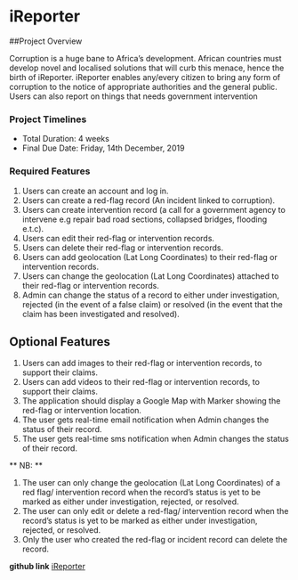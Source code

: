# iReporter

##Project Overview

Corruption is a huge bane to Africa’s development. African countries must develop novel and
localised solutions that will curb this menace, hence the birth of iReporter. iReporter enables
any/every citizen to bring any form of corruption to the notice of appropriate authorities and the
general public. Users can also report on things that needs government intervention

### Project Timelines
* Total Duration: 4 weeks
* Final Due Date: Friday, 14th December, 2019

### Required Features

1. Users can create an account and log in.
2. Users can create a red-flag record (An incident linked to corruption).
3. Users can create intervention record (a call for a government agency to intervene e.g repair bad road sections, collapsed bridges, flooding e.t.c).
4. Users can edit their red-flag or intervention records.
5. Users can delete their red-flag or intervention records.
6. Users can add geolocation (Lat Long Coordinates) to their red-flag or intervention
records.
7. Users can change the geolocation (Lat Long Coordinates) attached to their red-flag or
intervention records.
8. Admin can change the status of a record to either under investigation, rejected (in the
event of a false claim) or resolved (in the event that the claim has been investigated and
resolved).

## Optional Features
1. Users can add images to their red-flag or intervention records, to support their claims.
2. Users can add videos to their red-flag or intervention records, to support their claims.
3. The application should display a Google Map with Marker showing the red-flag or intervention location.
4. The user gets real-time email notification when Admin changes the status of their record.
5. The user gets real-time sms notification when Admin changes the status of their record.


 ** NB: **
1. The user can only change the geolocation (Lat Long Coordinates) of a red flag/ intervention record when the record’s status is yet to be marked as either under investigation, rejected, or resolved.
2. The user can only edit or delete a red-flag/ intervention record when the record’s status is yet to be marked as either under investigation, rejected, or resolved.
3. Only the user who created the red-flag or incident record can delete the record.

**github link**
[iReporter](https://curti-s.github.io/iReporter/)